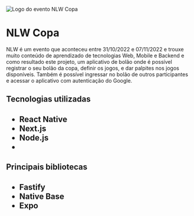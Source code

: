 ![Logo do evento NLW Copa](https://user-images.githubusercontent.com/44611671/200405183-d87d2e97-f774-408d-b07c-1928e0577ec8.svg)
<h1 align="left"> NLW Copa </h1>

NLW é um evento que aconteceu entre 31/10/2022 e 07/11/2022 e trouxe muito conteúdo de aprendizado de tecnologias Web, Mobile e Backend e como resultado este projeto, um aplicativo de bolão onde é possível registrar o seu bolão da copa, definir os jogos, e dar palpites nos jogos disponíveis. Também é possível ingressar no bolão de outros participantes e acessar o aplicativo com autenticação do Google.

<h2>Tecnologias utilizadas<h2>
<ul>
  <li>React Native</li>
  <li>Next.js</li>
  <li>Node.js<li></li></li>
</ul>

<h2>Principais bibliotecas<h2>   
<ul>
  <li>Fastify</li>
  <li>Native Base</li>
  <li>Expo</li>
</ul>
